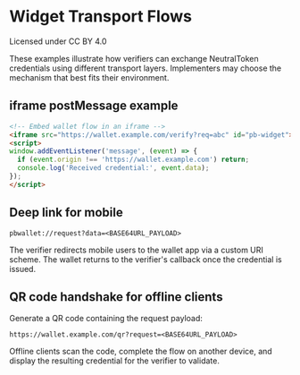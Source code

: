 # Widget Transport Flows
Licensed under CC BY 4.0

These examples illustrate how verifiers can exchange NeutralToken credentials using different transport layers. Implementers may choose the mechanism that best fits their environment.

## iframe postMessage example

```html
<!-- Embed wallet flow in an iframe -->
<iframe src="https://wallet.example.com/verify?req=abc" id="pb-widget"></iframe>
<script>
window.addEventListener('message', (event) => {
  if (event.origin !== 'https://wallet.example.com') return;
  console.log('Received credential:', event.data);
});
</script>
```

## Deep link for mobile

```
pbwallet://request?data=<BASE64URL_PAYLOAD>
```

The verifier redirects mobile users to the wallet app via a custom URI scheme. The wallet returns to the verifier's callback once the credential is issued.

## QR code handshake for offline clients

Generate a QR code containing the request payload:

```
https://wallet.example.com/qr?request=<BASE64URL_PAYLOAD>
```

Offline clients scan the code, complete the flow on another device, and display the resulting credential for the verifier to validate.
